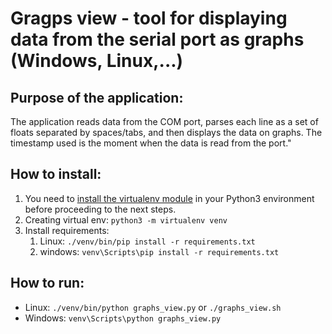 # Gragps view - tool for displaying data from the serial port as graphs (Windows, Linux,...)

## Purpose of the application:

The application reads data from the COM port, parses each line as a set of floats separated by spaces/tabs, 
and then displays the data on graphs.
The timestamp used is the moment when the data is read from the port."

## How to install:
1. You need to [install the virtualenv module](https://virtualenv.pypa.io/en/latest/installation.html) in your Python3 environment before proceeding to the next steps.
2. Creating virtual env: `python3 -m virtualenv venv`
3. Install requirements:
    1. Linux: `./venv/bin/pip install -r requirements.txt`
    2. windows: `venv\Scripts\pip install -r requirements.txt`

## How to run:
* Linux: `./venv/bin/python graphs_view.py` or `./graphs_view.sh`
* Windows: `venv\Scripts\python graphs_view.py`

